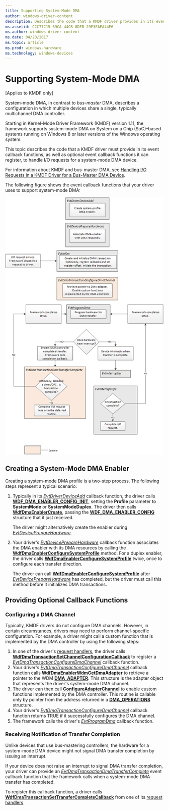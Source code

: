 ```yaml
---
title: Supporting System-Mode DMA
author: windows-driver-content
description: Describes the code that a KMDF driver provides in its event callback functions to handle I/O requests for a system-mode DMA device.
ms.assetid: CCC77C15-69CA-44CB-8DEB-29F3EAEA44F6
ms.author: windows-driver-content
ms.date: 04/20/2017
ms.topic: article
ms.prod: windows-hardware
ms.technology: windows-devices
---
```


# Supporting System-Mode DMA


\[Applies to KMDF only\]

System-mode DMA, in contrast to *bus-master* DMA, describes a configuration in which multiple devices share a single, typically multichannel DMA controller.

Starting in Kernel-Mode Driver Framework (KMDF) version 1.11, the framework supports system-mode DMA on System on a Chip (SoC)–based systems running on Windows 8 or later versions of the Windows operating system.

This topic describes the code that a KMDF driver must provide in its event callback functions, as well as optional event callback functions it can register, to handle I/O requests for a system-mode DMA device.

For information about KMDF and bus-master DMA, see [Handling I/O Requests in a KMDF Driver for a Bus-Master DMA Device](handling-i-o-requests-in-a-kmdf-driver-for-a-bus-master-dma-device.md).

The following figure shows the event callback functions that your driver uses to support system-mode DMA:

![system-mode dma implementation in kmdf drivers](images/sys-mode-dma-in-kmdf.png)

## Creating a System-Mode DMA Enabler


Creating a system-mode DMA profile is a two-step process. The following steps represent a typical scenario:

1.  Typically in its [*EvtDriverDeviceAdd*](https://msdn.microsoft.com/library/windows/hardware/ff541693) callback function, the driver calls [**WDF\_DMA\_ENABLER\_CONFIG\_INIT**](https://msdn.microsoft.com/library/windows/hardware/ff551292), setting the **Profile** parameter to **SystemMode** or **SystemModeDuplex**. The driver then calls [**WdfDmaEnablerCreate**](https://msdn.microsoft.com/library/windows/hardware/ff546983), passing the [**WDF\_DMA\_ENABLER\_CONFIG**](https://msdn.microsoft.com/library/windows/hardware/ff551290) structure that it just received.

    The driver might alternatively create the enabler during [*EvtDevicePrepareHardware*](https://msdn.microsoft.com/library/windows/hardware/ff540880).

2.  Your driver's [*EvtDevicePrepareHardware*](https://msdn.microsoft.com/library/windows/hardware/ff540880) callback function associates the DMA enabler with its DMA resources by calling the [**WdfDmaEnablerConfigureSystemProfile**](https://msdn.microsoft.com/library/windows/hardware/hh451108) method. For a duplex enabler, the driver calls [**WdfDmaEnablerConfigureSystemProfile**](https://msdn.microsoft.com/library/windows/hardware/hh451108) twice, once to configure each transfer direction.

    The driver can call [**WdfDmaEnablerConfigureSystemProfile**](https://msdn.microsoft.com/library/windows/hardware/hh451108) after [*EvtDevicePrepareHardware*](https://msdn.microsoft.com/library/windows/hardware/ff540880) has completed, but the driver must call this method before it initializes DMA transactions.

## Providing Optional Callback Functions


### <a href="" id="configuring-a-system-mode-dma-enabler"></a>Configuring a DMA Channel

Typically, KMDF drivers do not configure DMA channels. However, in certain circumstances, drivers may need to perform channel-specific configuration. For example, a driver might call a custom function that is implemented by the DMA controller by using the following steps:

1.  In one of the driver's [request handlers](request-handlers.md), the driver calls [**WdfDmaTransactionSetChannelConfigurationCallback**](https://msdn.microsoft.com/library/windows/hardware/hh451184) to register a [*EvtDmaTransactionConfigureDmaChannel*](https://msdn.microsoft.com/library/windows/hardware/hh406414) callback function.
2.  Your driver's [*EvtDmaTransactionConfigureDmaChannel*](https://msdn.microsoft.com/library/windows/hardware/hh406414) callback function calls [**WdfDmaEnablerWdmGetDmaAdapter**](https://msdn.microsoft.com/library/windows/hardware/ff547020) to retrieve a pointer to the WDM [**DMA\_ADAPTER**](https://msdn.microsoft.com/library/windows/hardware/ff544062). This structure is the adapter object that represents the driver's system-mode DMA channel.
3.  The driver can then call [**ConfigureAdapterChannel**](https://msdn.microsoft.com/library/windows/hardware/hh450939) to enable custom functions implemented by the DMA controller. This routine is callable only by pointer from the address returned in a [**DMA\_OPERATIONS**](https://msdn.microsoft.com/library/windows/hardware/ff544071) structure.
4.  Your driver's [*EvtDmaTransactionConfigureDmaChannel*](https://msdn.microsoft.com/library/windows/hardware/hh406414) callback function returns TRUE if it successfully configures the DMA channel.
5.  The framework calls the driver's [*EvtProgramDma*](https://msdn.microsoft.com/library/windows/hardware/ff541816) callback function.

### Receiving Notification of Transfer Completion

Unlike devices that use bus-mastering controllers, the hardware for a system-mode DMA device might not signal DMA transfer completion by issuing an interrupt.

If your device does not raise an interrupt to signal DMA transfer completion, your driver can provide an [*EvtDmaTransactionDmaTransferComplete*](https://msdn.microsoft.com/library/windows/hardware/hh406418) event callback function that the framework calls when a system-mode DMA transfer has completed.

To register this callback function, a driver calls [**WdfDmaTransactionSetTransferCompleteCallback**](https://msdn.microsoft.com/library/windows/hardware/hh439261) from one of its [request handlers](request-handlers.md).

 

 





